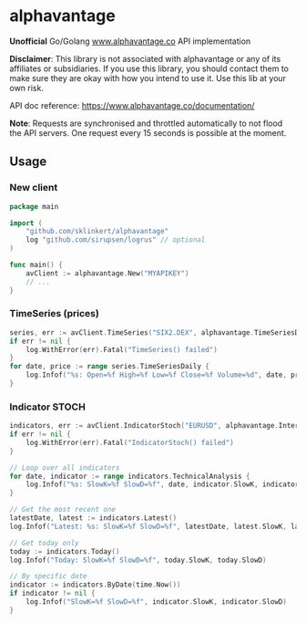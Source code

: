 # alphavantage

**Unofficial** Go/Golang www.alphavantage.co API implementation

**Disclaimer**: This library is not associated with alphavantage or any of its affiliates or subsidiaries. If you use this library, you should contact them to make sure they are okay with how you intend to use it. Use this lib at your own risk.

API doc reference: https://www.alphavantage.co/documentation/

**Note**: Requests are synchronised and throttled automatically to not flood the API servers. One request every 15 seconds is possible at the moment.

## Usage

### New client

```go
package main

import (
	"github.com/sklinkert/alphavantage"
	log "github.com/sirupsen/logrus" // optional
)

func main() {
	avClient := alphavantage.New("MYAPIKEY")
 	// ...
}
```

### TimeSeries (prices)

```go
series, err := avClient.TimeSeries("SIX2.DEX", alphavantage.TimeSeriesDaily)
if err != nil {
	log.WithError(err).Fatal("TimeSeries() failed")
}
for date, price := range series.TimeSeriesDaily {
	log.Infof("%s: Open=%f High=%f Low=%f Close=%f Volume=%d", date, price.Open, price.High, price.Low, price.Close, price.Volume)
}
```



### Indicator STOCH

```go
indicators, err := avClient.IndicatorStoch("EURUSD", alphavantage.IntervalDaily)
if err != nil {
	log.WithError(err).Fatal("IndicatorStoch() failed")
}

// Loop over all indicators
for date, indicator := range indicators.TechnicalAnalysis {
	log.Infof("%s: SlowK=%f SlowD=%f", date, indicator.SlowK, indicator.SlowD)
}

// Get the most recent one
latestDate, latest := indicators.Latest()
log.Infof("Latest: %s: SlowK=%f SlowD=%f", latestDate, latest.SlowK, latest.SlowD)

// Get today only
today := indicators.Today()
log.Infof("Today: SlowK=%f SlowD=%f", today.SlowK, today.SlowD)

// By specific date
indicator := indicators.ByDate(time.Now())
if indicator != nil {
	log.Infof("SlowK=%f SlowD=%f", indicator.SlowK, indicator.SlowD)
}

```

